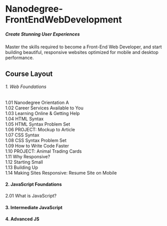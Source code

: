 # Nanodegree-FrontEndWebDevelopment
##### Create Stunning User Experiences
Master the skills required to become a Front-End Web Developer, and start building beautiful, responsive websites optimized for mobile and desktop performance.



## Course Layout

###### 1. Web Foundations
1.01 Nanodegree Orientation A   
1.02 Career Services Available to You   
1.03 Learning Online & Getting Help   
1.04 HTML Syntax   
1.05 HTML Syntax Problem Set   
1.06 PROJECT: Mockup to Article   
1.07 CSS Syntax   
1.08 CSS Syntax Problem Set   
1.09 How to Write Code Faster   
1.10 PROJECT: Animal Trading Cards   
1.11 Why Responsive?   
1.12 Starting Small   
1.13 Building Up   
1.14 Making Sites Responsive: Resume Site on Mobile   
  
#### 2. JavaScript Foundations
  2.01 What is JavaScript?
#### 3. Intermediate JavaScript
#### 4. Advanced JS
